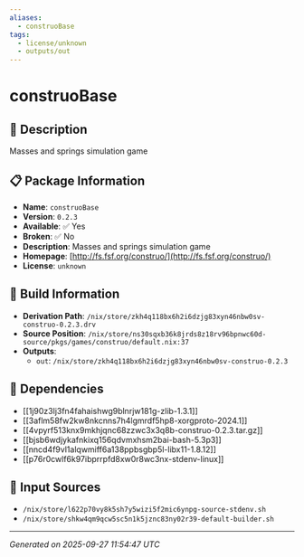 ```yaml
---
aliases:
  - construoBase
tags:
  - license/unknown
  - outputs/out
---
```


# construoBase

## 📝 Description

Masses and springs simulation game

## 📋 Package Information

- **Name**: `construoBase`
- **Version**: `0.2.3`
- **Available**: ✅ Yes
- **Broken**: ✅ No
- **Description**: Masses and springs simulation game
- **Homepage**: [http://fs.fsf.org/construo/](http://fs.fsf.org/construo/)
- **License**: `unknown`

## 🔧 Build Information

- **Derivation Path**: `/nix/store/zkh4q118bx6h2i6dzjg83xyn46nbw0sv-construo-0.2.3.drv`
- **Source Position**: `/nix/store/ns30sqxb36k8jrds8z18rv96bpnwc60d-source/pkgs/games/construo/default.nix:37`
- **Outputs**:
  - `out`:  `/nix/store/zkh4q118bx6h2i6dzjg83xyn46nbw0sv-construo-0.2.3`

## 🔗 Dependencies

- [[1j90z3lj3fn4fahaishwg9blnrjw181g-zlib-1.3.1]]
- [[3aflm58fw2kw8nkcnns7h4lgmrdf5hp8-xorgproto-2024.1]]
- [[4vpyrf513knx9mkhjqnc68zzwc3x3q8b-construo-0.2.3.tar.gz]]
- [[bjsb6wdjykafnkixq156qdvmxhsm2bai-bash-5.3p3]]
- [[nncd4f9vl1alqwmiff6a138ppbsgbp5l-libx11-1.8.12]]
- [[p76r0cwlf6k97ibprrpfd8xw0r8wc3nx-stdenv-linux]]

## 📁 Input Sources

- `/nix/store/l622p70vy8k5sh7y5wizi5f2mic6ynpg-source-stdenv.sh`
- `/nix/store/shkw4qm9qcw5sc5n1k5jznc83ny02r39-default-builder.sh`

---
*Generated on 2025-09-27 11:54:47 UTC*
